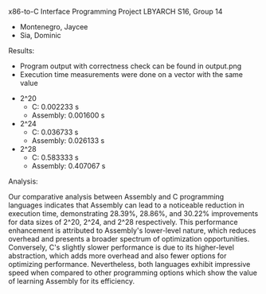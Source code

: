 x86-to-C Interface Programming Project
LBYARCH S16, Group 14
- Montenegro, Jaycee
- Sia, Dominic

Results:
- Program output with correctness check can be found in output.png
- Execution time measurements were done on a vector with the same value

* 2^20
  * C:          0.002233 s
  * Assembly:   0.001600 s
* 2^24
  * C:          0.036733 s
  * Assembly:   0.026133 s
* 2^28
  * C:          0.583333 s
  * Assembly:   0.407067 s

Analysis:

Our comparative analysis between Assembly and C programming languages indicates that Assembly can lead to a noticeable reduction in execution time, demonstrating 28.39%, 28.86%, and 30.22% improvements for data sizes of 2^20, 2^24, and 2^28 respectively. This performance enhancement is attributed to Assembly's lower-level nature, which reduces overhead and presents a broader spectrum of optimization opportunities. Conversely, C's slightly slower performance is due to its higher-level abstraction, which adds more overhead and also fewer options for optimizing performance. Nevertheless, both languages exhibit impressive speed when compared to other programming options which show the value of learning Assembly for its efficiency.
